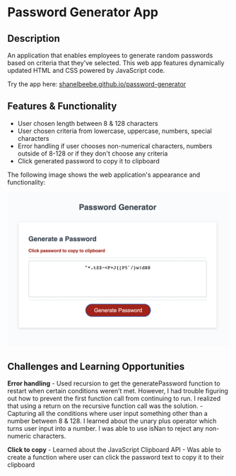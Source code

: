 # Password Generator App

## Description

An application that enables employees to generate random passwords based on criteria that they’ve selected. This web app features dynamically updated HTML and CSS powered by JavaScript code.

Try the app here: [shanelbeebe.github.io/password-generator](https://shanelbb.github.io/password-generator/)

## Features & Functionality

- User chosen length between 8 & 128 characters
- User chosen criteria from lowercase, uppercase, numbers, special characters
- Error handling if user chooses non-numerical characters, numbers outside of 8-128 or if they don't choose any criteria
- Click generated password to copy it to clipboard

The following image shows the web application's appearance and functionality:

![The Password Generator application displays a red button to "Generate Password" and a click to copy message.](./img/screenshot.png)

## Challenges and Learning Opportunities

**Error handling** - Used recursion to get the generatePassword function to restart when certain conditions weren't met. However, I had trouble figuring out how to prevent the first function call from continuing to run. I realized that using a return on the recursive function call was the solution. - Capturing all the conditions where user input something other than a number between 8 & 128. I learned about the unary plus operator which turns user input into a number. I was able to use isNan to reject any non-numeric characters.

**Click to copy** - Learned about the JavaScript Clipboard API - Was able to create a function where user can click the password text to copy it to their clipboard

